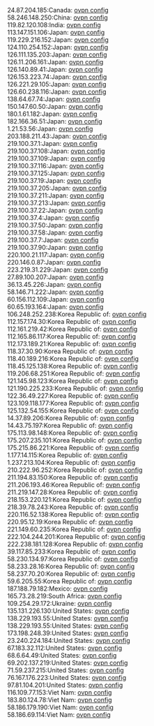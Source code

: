 24.87.204.185:Canada: [ovpn config](vpn/24_87_204_185.ovpn)  
58.246.148.250:China: [ovpn config](vpn/58_246_148_250.ovpn)  
119.82.120.108:India: [ovpn config](vpn/119_82_120_108.ovpn)  
113.147.151.106:Japan: [ovpn config](vpn/113_147_151_106.ovpn)  
119.229.216.152:Japan: [ovpn config](vpn/119_229_216_152.ovpn)  
124.110.254.152:Japan: [ovpn config](vpn/124_110_254_152.ovpn)  
126.111.135.203:Japan: [ovpn config](vpn/126_111_135_203.ovpn)  
126.11.206.161:Japan: [ovpn config](vpn/126_11_206_161.ovpn)  
126.140.89.41:Japan: [ovpn config](vpn/126_140_89_41.ovpn)  
126.153.223.74:Japan: [ovpn config](vpn/126_153_223_74.ovpn)  
126.221.29.105:Japan: [ovpn config](vpn/126_221_29_105.ovpn)  
126.60.238.116:Japan: [ovpn config](vpn/126_60_238_116.ovpn)  
138.64.67.74:Japan: [ovpn config](vpn/138_64_67_74.ovpn)  
150.147.60.50:Japan: [ovpn config](vpn/150_147_60_50.ovpn)  
180.1.61.182:Japan: [ovpn config](vpn/180_1_61_182.ovpn)  
182.166.36.51:Japan: [ovpn config](vpn/182_166_36_51.ovpn)  
1.21.53.56:Japan: [ovpn config](vpn/1_21_53_56.ovpn)  
203.188.211.43:Japan: [ovpn config](vpn/203_188_211_43.ovpn)  
219.100.37.1:Japan: [ovpn config](vpn/219_100_37_1.ovpn)  
219.100.37.108:Japan: [ovpn config](vpn/219_100_37_108.ovpn)  
219.100.37.109:Japan: [ovpn config](vpn/219_100_37_109.ovpn)  
219.100.37.116:Japan: [ovpn config](vpn/219_100_37_116.ovpn)  
219.100.37.125:Japan: [ovpn config](vpn/219_100_37_125.ovpn)  
219.100.37.19:Japan: [ovpn config](vpn/219_100_37_19.ovpn)  
219.100.37.205:Japan: [ovpn config](vpn/219_100_37_205.ovpn)  
219.100.37.211:Japan: [ovpn config](vpn/219_100_37_211.ovpn)  
219.100.37.213:Japan: [ovpn config](vpn/219_100_37_213.ovpn)  
219.100.37.22:Japan: [ovpn config](vpn/219_100_37_22.ovpn)  
219.100.37.4:Japan: [ovpn config](vpn/219_100_37_4.ovpn)  
219.100.37.50:Japan: [ovpn config](vpn/219_100_37_50.ovpn)  
219.100.37.58:Japan: [ovpn config](vpn/219_100_37_58.ovpn)  
219.100.37.7:Japan: [ovpn config](vpn/219_100_37_7.ovpn)  
219.100.37.90:Japan: [ovpn config](vpn/219_100_37_90.ovpn)  
220.100.21.117:Japan: [ovpn config](vpn/220_100_21_117.ovpn)  
220.146.0.87:Japan: [ovpn config](vpn/220_146_0_87.ovpn)  
223.219.31.229:Japan: [ovpn config](vpn/223_219_31_229.ovpn)  
27.89.100.207:Japan: [ovpn config](vpn/27_89_100_207.ovpn)  
36.13.45.226:Japan: [ovpn config](vpn/36_13_45_226.ovpn)  
58.146.71.222:Japan: [ovpn config](vpn/58_146_71_222.ovpn)  
60.156.112.109:Japan: [ovpn config](vpn/60_156_112_109.ovpn)  
60.65.193.164:Japan: [ovpn config](vpn/60_65_193_164.ovpn)  
106.248.252.238:Korea Republic of: [ovpn config](vpn/106_248_252_238.ovpn)  
112.157.174.30:Korea Republic of: [ovpn config](vpn/112_157_174_30.ovpn)  
112.161.219.42:Korea Republic of: [ovpn config](vpn/112_161_219_42.ovpn)  
112.165.86.117:Korea Republic of: [ovpn config](vpn/112_165_86_117.ovpn)  
112.173.189.21:Korea Republic of: [ovpn config](vpn/112_173_189_21.ovpn)  
118.37.30.90:Korea Republic of: [ovpn config](vpn/118_37_30_90.ovpn)  
118.40.189.216:Korea Republic of: [ovpn config](vpn/118_40_189_216.ovpn)  
118.45.125.138:Korea Republic of: [ovpn config](vpn/118_45_125_138.ovpn)  
119.206.68.251:Korea Republic of: [ovpn config](vpn/119_206_68_251.ovpn)  
121.145.98.123:Korea Republic of: [ovpn config](vpn/121_145_98_123.ovpn)  
121.190.225.233:Korea Republic of: [ovpn config](vpn/121_190_225_233.ovpn)  
122.36.49.227:Korea Republic of: [ovpn config](vpn/122_36_49_227.ovpn)  
123.109.118.177:Korea Republic of: [ovpn config](vpn/123_109_118_177.ovpn)  
125.132.54.155:Korea Republic of: [ovpn config](vpn/125_132_54_155.ovpn)  
14.37.89.206:Korea Republic of: [ovpn config](vpn/14_37_89_206.ovpn)  
14.43.75.197:Korea Republic of: [ovpn config](vpn/14_43_75_197.ovpn)  
175.113.98.148:Korea Republic of: [ovpn config](vpn/175_113_98_148.ovpn)  
175.207.235.101:Korea Republic of: [ovpn config](vpn/175_207_235_101.ovpn)  
175.215.86.221:Korea Republic of: [ovpn config](vpn/175_215_86_221.ovpn)  
1.177.14.115:Korea Republic of: [ovpn config](vpn/1_177_14_115.ovpn)  
1.237.213.104:Korea Republic of: [ovpn config](vpn/1_237_213_104.ovpn)  
210.222.96.252:Korea Republic of: [ovpn config](vpn/210_222_96_252.ovpn)  
211.194.83.150:Korea Republic of: [ovpn config](vpn/211_194_83_150.ovpn)  
211.206.193.46:Korea Republic of: [ovpn config](vpn/211_206_193_46.ovpn)  
211.219.147.28:Korea Republic of: [ovpn config](vpn/211_219_147_28.ovpn)  
218.153.220.121:Korea Republic of: [ovpn config](vpn/218_153_220_121.ovpn)  
218.39.78.243:Korea Republic of: [ovpn config](vpn/218_39_78_243.ovpn)  
220.116.52.138:Korea Republic of: [ovpn config](vpn/220_116_52_138.ovpn)  
220.95.12.19:Korea Republic of: [ovpn config](vpn/220_95_12_19.ovpn)  
221.149.60.235:Korea Republic of: [ovpn config](vpn/221_149_60_235.ovpn)  
222.104.244.201:Korea Republic of: [ovpn config](vpn/222_104_244_201.ovpn)  
222.238.181.128:Korea Republic of: [ovpn config](vpn/222_238_181_128.ovpn)  
39.117.85.233:Korea Republic of: [ovpn config](vpn/39_117_85_233.ovpn)  
58.230.134.97:Korea Republic of: [ovpn config](vpn/58_230_134_97.ovpn)  
58.233.28.16:Korea Republic of: [ovpn config](vpn/58_233_28_16.ovpn)  
58.237.70.20:Korea Republic of: [ovpn config](vpn/58_237_70_20.ovpn)  
59.6.205.55:Korea Republic of: [ovpn config](vpn/59_6_205_55.ovpn)  
187.188.79.182:Mexico: [ovpn config](vpn/187_188_79_182.ovpn)  
165.73.28.219:South Africa: [ovpn config](vpn/165_73_28_219.ovpn)  
109.254.29.172:Ukraine: [ovpn config](vpn/109_254_29_172.ovpn)  
135.131.226.130:United States: [ovpn config](vpn/135_131_226_130.ovpn)  
138.229.193.55:United States: [ovpn config](vpn/138_229_193_55.ovpn)  
138.229.193.55:United States: [ovpn config](vpn/138_229_193_55.ovpn)  
173.198.248.39:United States: [ovpn config](vpn/173_198_248_39.ovpn)  
23.240.224.184:United States: [ovpn config](vpn/23_240_224_184.ovpn)  
67.183.32.112:United States: [ovpn config](vpn/67_183_32_112.ovpn)  
68.6.64.49:United States: [ovpn config](vpn/68_6_64_49.ovpn)  
69.202.137.219:United States: [ovpn config](vpn/69_202_137_219.ovpn)  
71.59.237.215:United States: [ovpn config](vpn/71_59_237_215.ovpn)  
76.167.176.223:United States: [ovpn config](vpn/76_167_176_223.ovpn)  
97.81.104.201:United States: [ovpn config](vpn/97_81_104_201.ovpn)  
116.109.77.153:Viet Nam: [ovpn config](vpn/116_109_77_153.ovpn)  
183.80.124.78:Viet Nam: [ovpn config](vpn/183_80_124_78.ovpn)  
58.186.179.190:Viet Nam: [ovpn config](vpn/58_186_179_190.ovpn)  
58.186.69.114:Viet Nam: [ovpn config](vpn/58_186_69_114.ovpn)  
